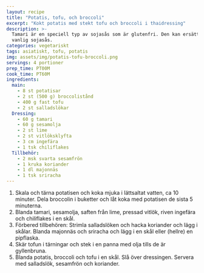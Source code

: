 ```yaml
---
layout: recipe
title: "Potatis, tofu, och broccoli"
excerpt: "Kokt potatis med stekt tofu och broccoli i thaidressing"
description: >-
  Tamari är en speciell typ av sojasås som är glutenfri. Den kan ersättas med
  vanlig sojasås.
categories: vegetariskt
tags: asiatiskt, tofu, potatis
img: assets/img/potatis-tofu-broccoli.png
servings: 4 portioner
prep_time: PT00M
cook_time: PT60M
ingredients:
  main:
    - 8 st potatisar
    - 2 st (500 g) broccolistånd
    - 400 g fast tofu
    - 2 st salladslökar
  Dressing:
    - 60 g tamari
    - 60 g sesamolja
    - 2 st lime
    - 2 st vitlöksklyfta
    - 3 cm ingefära
    - 1 tsk chiliflakes
  Tillbehör:
    - 2 msk svarta sesamfrön
    - 1 kruka koriander
    - 1 dl majonnäs
    - 1 tsk sriracha
---
```


1. Skala och tärna potatisen och koka mjuka i lättsaltat vatten, ca 10 minuter.
   Dela broccolin i buketter och låt koka med potatisen de sista 5 minuterna.
2. Blanda tamari, sesamolja, saften från lime, pressad vitlök, riven ingefära
   och chiliflakes i en skål.
3. Förbered tillbehören: Strimla salladslöken och hacka koriander och lägg i
   skålar. Blanda majonnäs och sriracha och lägg i en skål eller (hellre) en
   pipflaska.
4. Skär tofun i tärningar och stek i en panna med olja tills de är gyllenbruna.
5. Blanda potatis, broccoli och tofu i en skål. Slå över dressingen. Servera med
   salladslök, sesamfrön och koriander.
